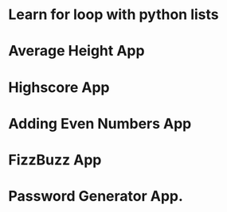 # Learn for loop with python lists
# Average Height App
# Highscore App
# Adding Even Numbers App
# FizzBuzz App
# Password Generator App.